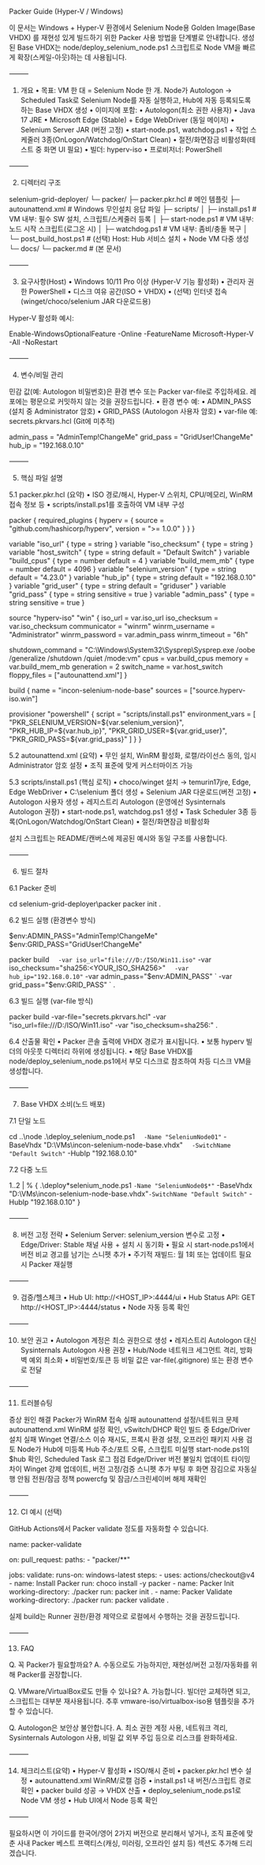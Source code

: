 Packer Guide (Hyper-V / Windows)

이 문서는 Windows + Hyper-V 환경에서 Selenium Node용 Golden Image(Base VHDX) 를 재현성 있게 빌드하기 위한 Packer 사용 방법을 단계별로 안내합니다.
생성된 Base VHDX는 node/deploy_selenium_node.ps1 스크립트로 Node VM을 빠르게 확장(스케일-아웃)하는 데 사용됩니다.

⸻

1. 개요
   • 목표: VM 한 대 = Selenium Node 한 개. Node가 Autologon → Scheduled Task로 Selenium Node를 자동 실행하고, Hub에 자동 등록되도록 하는 Base VHDX 생성
   • 이미지에 포함:
   • Autologon(최소 권한 사용자)
   • Java 17 JRE
   • Microsoft Edge (Stable) + Edge WebDriver (동일 메이저)
   • Selenium Server JAR (버전 고정)
   • start-node.ps1, watchdog.ps1 + 작업 스케줄러 3종(OnLogon/Watchdog/OnStart Clean)
   • 절전/화면잠금 비활성화(테스트 중 화면 UI 필요)
   • 빌더: hyperv-iso
   • 프로비저너: PowerShell

⸻

2. 디렉터리 구조

selenium-grid-deployer/
└─ packer/
├─ packer.pkr.hcl # 메인 템플릿
├─ autounattend.xml # Windows 무인설치 응답 파일
├─ scripts/
│ ├─ install.ps1 # VM 내부: 필수 SW 설치, 스크립트/스케줄러 등록
│ ├─ start-node.ps1 # VM 내부: 노드 시작 스크립트(로그온 시)
│ ├─ watchdog.ps1 # VM 내부: 좀비/충돌 복구
│ └─ post_build_host.ps1 # (선택) Host: Hub 서비스 설치 + Node VM 다중 생성
└─ docs/
└─ packer.md # (본 문서)

⸻

3. 요구사항(Host)
   • Windows 10/11 Pro 이상 (Hyper-V 기능 활성화)
   • 관리자 권한 PowerShell
   • 디스크 여유 공간(ISO + VHDX)
   • (선택) 인터넷 접속(winget/choco/selenium JAR 다운로드용)

Hyper-V 활성화 예시:

Enable-WindowsOptionalFeature -Online -FeatureName Microsoft-Hyper-V -All -NoRestart

⸻

4. 변수/비밀 관리

민감 값(예: Autologon 비밀번호)은 환경 변수 또는 Packer var-file로 주입하세요.
레포에는 평문으로 커밋하지 않는 것을 권장드립니다.
• 환경 변수 예:
• ADMIN_PASS (설치 중 Administrator 암호)
• GRID_PASS (Autologon 사용자 암호)
• var-file 예: secrets.pkrvars.hcl (Git에 미추적)

admin_pass = "AdminTemp!ChangeMe"
grid_pass = "GridUser!ChangeMe"
hub_ip = "192.168.0.10"

⸻

5. 핵심 파일 설명

5.1 packer.pkr.hcl (요약)
• ISO 경로/해시, Hyper-V 스위치, CPU/메모리, WinRM 접속 정보 등
• scripts/install.ps1를 호출하여 VM 내부 구성

packer {
required_plugins {
hyperv = { source = "github.com/hashicorp/hyperv", version = ">= 1.0.0" }
}
}

variable "iso_url" { type = string }
variable "iso_checksum" { type = string }
variable "host_switch" { type = string default = "Default Switch" }
variable "build_cpus" { type = number default = 4 }
variable "build_mem_mb" { type = number default = 4096 }
variable "selenium_version" { type = string default = "4.23.0" }
variable "hub_ip" { type = string default = "192.168.0.10" }
variable "grid_user" { type = string default = "griduser" }
variable "grid_pass" { type = string sensitive = true }
variable "admin_pass" { type = string sensitive = true }

source "hyperv-iso" "win" {
iso_url = var.iso_url
iso_checksum = var.iso_checksum
communicator = "winrm"
winrm_username = "Administrator"
winrm_password = var.admin_pass
winrm_timeout = "6h"

shutdown_command = "C:\\Windows\\System32\\Sysprep\\Sysprep.exe /oobe /generalize /shutdown /quiet /mode:vm"
cpus = var.build_cpus
memory = var.build_mem_mb
generation = 2
switch_name = var.host_switch
floppy_files = ["autounattend.xml"]
}

build {
name = "incon-selenium-node-base"
sources = ["source.hyperv-iso.win"]

provisioner "powershell" {
script = "scripts/install.ps1"
environment_vars = [
"PKR_SELENIUM_VERSION=${var.selenium_version}",
"PKR_HUB_IP=${var.hub_ip}",
"PKR_GRID_USER=${var.grid_user}",
"PKR_GRID_PASS=${var.grid_pass}"
]
}
}

5.2 autounattend.xml (요약)
• 무인 설치, WinRM 활성화, 로캘/라이선스 동의, 임시 Administrator 암호 설정
• 조직 표준에 맞게 커스터마이즈 가능

5.3 scripts/install.ps1 (핵심 로직)
• choco/winget 설치 → temurin17jre, Edge, Edge WebDriver
• C:\selenium 폴더 생성 + Selenium JAR 다운로드(버전 고정)
• Autologon 사용자 생성 + 레지스트리 Autologon (운영에선 Sysinternals Autologon 권장)
• start-node.ps1, watchdog.ps1 생성
• Task Scheduler 3종 등록(OnLogon/Watchdog/OnStart Clean)
• 절전/화면잠금 비활성화

설치 스크립트는 README/캔버스에 제공된 예시와 동일 구조를 사용합니다.

⸻

6. 빌드 절차

6.1 Packer 준비

cd selenium-grid-deployer\packer
packer init .

6.2 빌드 실행 (환경변수 방식)

$env:ADMIN_PASS="AdminTemp!ChangeMe"
$env:GRID_PASS="GridUser!ChangeMe"

packer build `  -var iso_url="file:///D:/ISO/Win11.iso"`
-var iso_checksum="sha256:<YOUR_ISO_SHA256>" `  -var hub_ip="192.168.0.10"`
-var admin_pass="$env:ADMIN_PASS" `
  -var grid_pass="$env:GRID_PASS" `
.

6.3 빌드 실행 (var-file 방식)

packer build -var-file="secrets.pkrvars.hcl" -var "iso_url=file:///D:/ISO/Win11.iso" -var "iso_checksum=sha256:<HASH>" .

6.4 산출물 확인
• Packer 콘솔 출력에 VHDX 경로가 표시됩니다.
• 보통 hyperv 빌더의 아웃풋 디렉터리 하위에 생성됩니다.
• 해당 Base VHDX를 node/deploy_selenium_node.ps1에서 부모 디스크로 참조하여 차등 디스크 VM을 생성합니다.

⸻

7. Base VHDX 소비(노드 배포)

7.1 단일 노드

cd ..\node
.\deploy_selenium_node.ps1 `  -Name "SeleniumNode01"`
-BaseVhdx "D:\VMs\incon-selenium-node-base.vhdx" `  -SwitchName "Default Switch"`
-HubIp "192.168.0.10"

7.2 다중 노드

1..2 | % {
.\deploy*selenium_node.ps1 `
-Name "SeleniumNode0$*" `    -BaseVhdx "D:\VMs\incon-selenium-node-base.vhdx"`
-SwitchName "Default Switch" `
-HubIp "192.168.0.10"
}

⸻

8. 버전 고정 전략
   • Selenium Server: selenium_version 변수로 고정
   • Edge/Driver: Stable 채널 사용 + 설치 시 동기화
   • 필요 시 start-node.ps1에서 버전 비교 경고를 남기는 스니펫 추가
   • 주기적 재빌드: 월 1회 또는 업데이트 필요 시 Packer 재실행

⸻

9. 검증/헬스체크
   • Hub UI: http://<HOST_IP>:4444/ui
   • Hub Status API: GET http://<HOST_IP>:4444/status
   • Node 자동 등록 확인

⸻

10. 보안 권고
    • Autologon 계정은 최소 권한으로 생성
    • 레지스트리 Autologon 대신 Sysinternals Autologon 사용 권장
    • Hub/Node 네트워크 세그먼트 격리, 방화벽 예외 최소화
    • 비밀번호/토큰 등 비밀 값은 var-file(.gitignore) 또는 환경 변수로 전달

⸻

11. 트러블슈팅

증상 원인 해결
Packer가 WinRM 접속 실패 autounattend 설정/네트워크 문제 autounattend.xml WinRM 설정 확인, vSwitch/DHCP 확인
빌드 중 Edge/Driver 설치 실패 Winget 연결/소스 이슈 재시도, 프록시 환경 설정, 오프라인 패키지 사용 검토
Node가 Hub에 미등록 Hub 주소/포트 오류, 스크립트 미실행 start-node.ps1의 $hub 확인, Scheduled Task 로그 점검
Edge/Driver 버전 불일치 업데이트 타이밍 차이 Winget 강제 업데이트, 버전 고정/검증 스니펫 추가
부팅 후 화면 잠김으로 자동실행 안됨 전원/잠금 정책 powercfg 및 잠금/스크린세이버 해제 재확인

⸻

12. CI 예시 (선택)

GitHub Actions에서 Packer validate 정도를 자동화할 수 있습니다.

name: packer-validate

on:
pull_request:
paths: - "packer/\*\*"

jobs:
validate:
runs-on: windows-latest
steps: - uses: actions/checkout@v4 - name: Install Packer
run: choco install -y packer - name: Packer Init
working-directory: ./packer
run: packer init . - name: Packer Validate
working-directory: ./packer
run: packer validate .

실제 build는 Runner 권한/환경 제약으로 로컬에서 수행하는 것을 권장드립니다.

⸻

13. FAQ

Q. 꼭 Packer가 필요할까요?
A. 수동으로도 가능하지만, 재현성/버전 고정/자동화를 위해 Packer를 권장합니다.

Q. VMware/VirtualBox로도 만들 수 있나요?
A. 가능합니다. 빌더만 교체하면 되고, 스크립트는 대부분 재사용됩니다. 추후 vmware-iso/virtualbox-iso용 템플릿을 추가할 수 있습니다.

Q. Autologon은 보안상 불안합니다.
A. 최소 권한 계정 사용, 네트워크 격리, Sysinternals Autologon 사용, 비밀 값 외부 주입 등으로 리스크를 완화하세요.

⸻

14. 체크리스트(요약)
    • Hyper-V 활성화
    • ISO/해시 준비
    • packer.pkr.hcl 변수 설정
    • autounattend.xml WinRM/로캘 검증
    • install.ps1 내 버전/스크립트 경로 확인
    • packer build 성공 → VHDX 산출
    • deploy_selenium_node.ps1로 Node VM 생성
    • Hub UI에서 Node 등록 확인

⸻

필요하시면 이 가이드를 한국어/영어 2가지 버전으로 분리해서 넣거나, 조직 표준에 맞춘 사내 Packer 베스트 프랙티스(캐싱, 미러링, 오프라인 설치 등) 섹션도 추가해 드리겠습니다.

